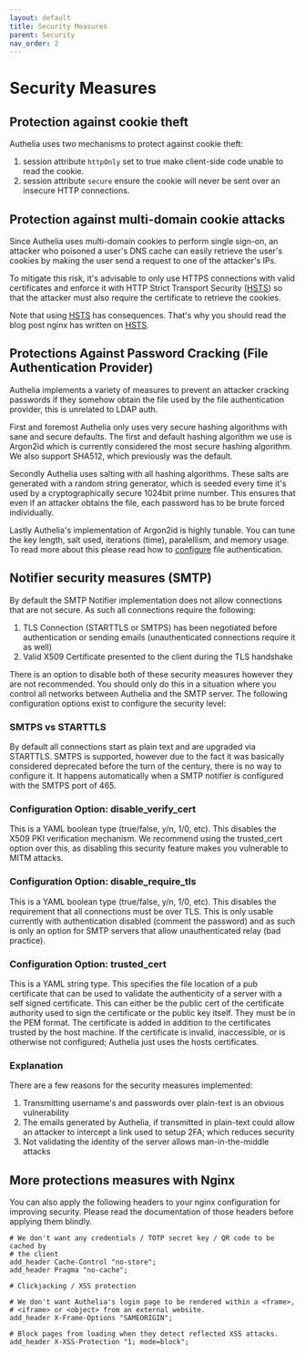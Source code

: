 ```yaml
---
layout: default
title: Security Measures
parent: Security
nav_order: 2
---
```


# Security Measures

## Protection against cookie theft

Authelia uses two mechanisms to protect against cookie theft:
1. session attribute `httpOnly` set to true make client-side code unable to
read the cookie.
2. session attribute `secure` ensure the cookie will never be sent over an
insecure HTTP connections.

## Protection against multi-domain cookie attacks

Since Authelia uses multi-domain cookies to perform single sign-on, an
attacker who poisoned a user's DNS cache can easily retrieve the user's
cookies by making the user send a request to one of the attacker's IPs.

To mitigate this risk, it's advisable to only use HTTPS connections with valid
certificates and enforce it with HTTP Strict Transport Security ([HSTS]) so
that the attacker must also require the certificate to retrieve the cookies.

Note that using [HSTS] has consequences. That's why you should read the blog
post nginx has written on [HSTS].

## Protections Against Password Cracking (File Authentication Provider)

Authelia implements a variety of measures to prevent an attacker cracking passwords if they
somehow obtain the file used by the file authentication provider, this is unrelated to LDAP auth.

First and foremost Authelia only uses very secure hashing algorithms with sane and secure defaults.
The first and default hashing algorithm we use is Argon2id which is currently considered
the most secure hashing algorithm. We also support SHA512, which previously was the default.

Secondly Authelia uses salting with all hashing algorithms. These salts are generated with a random 
string generator, which is seeded every time it's used by a cryptographically secure 1024bit prime number. 
This ensures that even if an attacker obtains the file, each password has to be brute forced individually.

Lastly Authelia's implementation of Argon2id is highly tunable. You can tune the key length, salt
used, iterations (time), paralellism, and memory usage. To read more about this please read how to
[configure](../configuration/authentication/file.md) file authentication.

## Notifier security measures (SMTP)

By default the SMTP Notifier implementation does not allow connections that are not secure.
As such all connections require the following:

1. TLS Connection (STARTTLS or SMTPS) has been negotiated before authentication or sending emails (unauthenticated 
connections require it as well)
2. Valid X509 Certificate presented to the client during the TLS handshake

There is an option to disable both of these security measures however they are
not recommended. You should only do this in a situation where you control all 
networks between Authelia and the SMTP server. The following configuration options
exist to configure the security level:

### SMTPS vs STARTTLS

By default all connections start as plain text and are upgraded via STARTTLS. SMTPS is supported, however due to the
fact it was basically considered deprecated before the turn of the century, there is no way to configure it. It happens
automatically when a SMTP notifier is configured with the SMTPS port of 465.

### Configuration Option: disable_verify_cert

This is a YAML boolean type (true/false, y/n, 1/0, etc). This disables the X509 PKI
verification mechanism. We recommend using the trusted_cert option over this, as 
disabling this security feature makes you vulnerable to MITM attacks.

### Configuration Option: disable_require_tls

This is a YAML boolean type (true/false, y/n, 1/0, etc). This disables the 
requirement that all connections must be over TLS. This is only usable currently
with authentication disabled (comment the password) and as such is only an
option for SMTP servers that allow unauthenticated relay (bad practice).

### Configuration Option: trusted_cert

This is a YAML string type. This specifies the file location of a pub certificate
that can be used to validate the authenticity of a server with a self signed
certificate. This can either be the public cert of the certificate authority
used to sign the certificate or the public key itself. They must be in the PEM
format. The certificate is added in addition to the certificates trusted by the 
host machine. If the certificate is invalid, inaccessible, or is otherwise not 
configured; Authelia just uses the hosts certificates.

### Explanation
There are a few reasons for the security measures implemented:
1. Transmitting username's and passwords over plain-text is an obvious vulnerability
2. The emails generated by Authelia, if transmitted in plain-text could allow
an attacker to intercept a link used to setup 2FA; which reduces security
3. Not validating the identity of the server allows man-in-the-middle attacks

## More protections measures with Nginx

You can also apply the following headers to your nginx configuration for
improving security. Please read the documentation of those headers before
applying them blindly.

```
# We don't want any credentials / TOTP secret key / QR code to be cached by
# the client
add_header Cache-Control "no-store";
add_header Pragma "no-cache";

# Clickjacking / XSS protection

# We don't want Authelia's login page to be rendered within a <frame>, 
# <iframe> or <object> from an external website.
add_header X-Frame-Options "SAMEORIGIN";

# Block pages from loading when they detect reflected XSS attacks.
add_header X-XSS-Protection "1; mode=block";
```

[HSTS]: https://www.nginx.com/blog/http-strict-transport-security-hsts-and-nginx/
